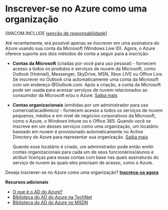 <properties linkid="manage-services-identity-organization-account" urlDisplayName="Contas de organização" pageTitle="Inscrever-se no Azure como uma organização" metaKeywords="" description="Saiba como você pode usar uma conta organizacional para aproveitar as contas de usuário, as políticas, as configurações ou as implantações de servidor local que você já têm para melhorar as eficiências entre a infraestrutura de identidade local da sua organização e o AD do Azure." metaCanonical="" services="active-directory" documentationCenter="" title="Inscrever-se no Azure como uma organização" authors=""  solutions="" writer="" manager="" editor=""  />




<h1 id="signup">Inscrever-se no Azure como uma organização</h1>

[WACOM.INCLUDE [isenção de responsabilidade](../includes/disclaimer.md)]

Até recentemente, era possível apenas se inscrever em uma assinatura do Azure usando sua conta da Microsoft (Windows Live ID). Agora, o Azure oferece suporte aos dois métodos de conta a seguir para a inscrição:

* **Contas da Microsoft** (criadas por você para uso pessoal) - fornecem acesso a todos os produtos e serviços de nuvem da Microsoft, como Outlook (Hotmail), Messenger, SkyDrive, MSN, Xbox LIVE ou Office Live. Se inscrever no Outlook cria automaticamente uma conta da Microsoft com um endereço @Outlook.com. Após a criação, a conta da Microsoft pode ser usada para acessar serviços de nuvem relacionados ao consumidor da Microsoft e/ou o Azure. [Saiba mais](http://windows.microsoft.com/pt-br/windows-live/sign-in-what-is-microsoft-account)

* **Contas organizacionais** (emitidas por um administrador para uso comercial/acadêmico) - fornecem acesso a todos os serviços de nuvem pequenos, médios e em nível de negócios corporativos da Microsoft, como o Azure, o Windows Intune ou o Office 365. Quando você se inscreve em um desses serviços como uma organização, um locatário baseado em nuvem é provisionado automaticamente no Active Directory do Azure para representar sua organização. [Saiba mais](http://technet.microsoft.com/pt-br/library/jj573650) 

	Quando esse locatário é criado, um administrador pode então emitir contas organizacionais para cada um de seus funcionários/alunos e atribuir licenças para essas contas com base nas quais assinaturas do serviço de nuvem às quais eles precisam de acesso, como o Azure. 

Deseja inscrever-se no Azure como uma organização? [**Inscreva-se agora**](http://go.microsoft.com/fwlink/?LinkId=269967) 

**Recursos adicionais**

* [O que é o AD do Azure?](/pt-br/manage/services/identity/what-is-windows-azure-active-directory/) 
* [Biblioteca do AD do Azure na TechNet](http://technet.microsoft.com/pt-br/library/hh967619.aspx)
* [Biblioteca do AD do Azure no MSDN](http://msdn.microsoft.com/library/windowsazure/jj673460.aspx)

